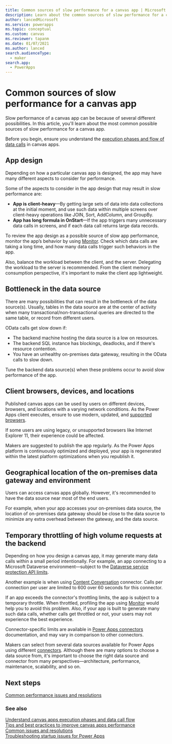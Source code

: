 ```yaml
---
title: Common sources of slow performance for a canvas app | Microsoft Docs
description: Learn about the common sources of slow performance for a canvas app.
author: lancedMicrosoft
ms.service: powerapps
ms.topic: conceptual
ms.custom: canvas
ms.reviewer: tapanm
ms.date: 01/07/2021
ms.author: lanced
search.audienceType: 
  - maker
search.app: 
  - PowerApps
---
```


# Common sources of slow performance for a canvas app

Slow performance of a canvas app can be because of several different possibilities. In this article, you'll learn about the most common possible sources of slow performance for a canvas app.

Before you begin, ensure you understand the [execution phases and flow of data calls](execution-phases-data-flow.md) in canvas apps.

## App design

Depending on how a particular canvas app is designed, the app may have many different aspects to consider for performance.

Some of the aspects to consider in the app design that may result in slow performance are:

- **App is client-heavy**&mdash;By getting large sets of data into data collections at the initial moment, and use such data within multiple screens over client-heavy operations like JOIN, Sort, AddColumn, and GroupBy.
- **App has long formula in OnStart**&mdash;If the app triggers many unnecessary data calls in screens, and if each data call returns large data records.

To review the app design as a possible source of slow app performance, monitor the app’s behavior by using [Monitor](../monitor-overview.md). Check which data calls are taking a long time, and how many data calls trigger such behaviors in the app.

Also, balance the workload between the client, and the server. Delegating the workload to the server is recommended. From the client memory consumption perspective, it's important to make the client app lightweight.

## Bottleneck in the data source

There are many possibilities that can result in the bottleneck of the data source(s). Usually, tables in the data source are at the center of activity when many transactional/non-transactional queries are directed to the same table, or record from different users.

OData calls get slow down if:

- The backend machine hosting the data source is a low on resources.
- The backend SQL instance has blockings, deadlocks, and if there's resource contention.
- You have an unhealthy on-premises data gateway, resulting in the OData calls to slow down.

Tune the backend data source(s) when these problems occur to avoid slow performance of the app.

## Client browsers, devices, and locations

Published canvas apps can be used by users on different devices, browsers, and locations with a varying network conditions. As the Power Apps client executes, ensure to use modern, updated, and [supported browsers](limits-and-config.md#supported-browsers-for-running-canvas-apps).

If some users are using legacy, or unsupported browsers like Internet Explorer 11, their experience could be affected.

Makers are suggested to publish the app regularly. As the Power Apps platform is continuously optimized and deployed, your app is regenerated within the latest platform optimizations when you republish it.

## Geographical location of the on-premises data gateway and environment

Users can access canvas apps globally. However, it's recommended to have the data source near most of the end users.

For example, when your app accesses your on-premises data source, the location of on-premises data gateway should be close to the data source to minimize any extra overhead between the gateway, and the data source.

## Temporary throttling of high volume requests at the backend

Depending on how you design a canvas app, it may generate many data calls within a small period intentionally. For example, an app connecting to a Microsoft Dataverse environment&mdash;subject to the [Dataverse service protection API limits](https://docs.microsoft.com/powerapps/developer/data-platform/api-limits).

Another example is when using [Content Conversation](https://docs.microsoft.com/connectors/conversionservice/) connector. Calls per connection per user are limited to 600 over 60 seconds for this connector.

If an app exceeds the connector's throttling limits, the app is subject to a temporary throttle. When throttled, profiling the app using [Monitor](../monitor-overview.md) would help you to avoid this problem. Also, if your app is built to generate many such data calls, whether calls get throttled or not, your users may not experience the best experience.

Connector-specific limits are available in [Power Apps connectors](https://docs.microsoft.com/connectors/connector-reference/connector-reference-powerapps-connectors) documentation, and may vary in comparison to other connectors.

Makers can select from several data sources available for Power Apps using different [connectors](connections-list.md). Although there are many options to choose a data source from, it's important to choose the
right data source and connector from many perspectives&mdash;architecture,
performance, maintenance, scalability, and so on.

## Next steps

[Common performance issues and resolutions](common-performance-issue-resolutions.md)

### See also

[Understand canvas apps execution phases and data call flow](execution-phases-data-flow.md) <br>
[Tips and best practices to improve canvas apps performance](performance-tips.md) <br>
[Common issues and resolutions](common-issues-and-resolutions.md) <br>
[Troubleshooting startup issues for Power Apps](../../troubleshooting-startup-issues.md)
